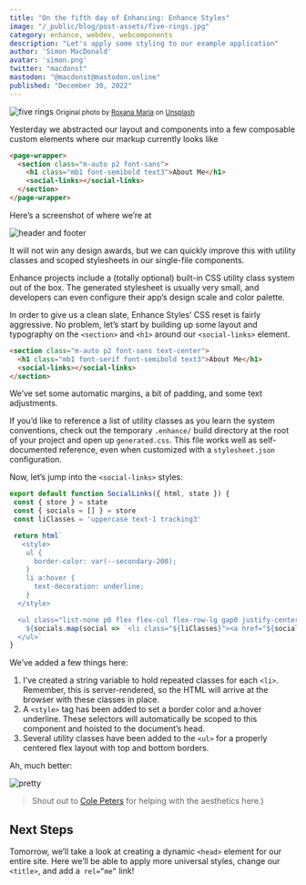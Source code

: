 ```yaml
---
title: "On the fifth day of Enhancing: Enhance Styles"
image: "/_public/blog/post-assets/five-rings.jpg"
category: enhance, webdev, webcomponents
description: "Let's apply some styling to our example application"
author: 'Simon MacDonald'
avatar: 'simon.png'
twitter: "macdonst"
mastodon: "@macdonst@mastodon.online"
published: "December 30, 2022"
---
```


![five rings](/_public/blog/post-assets/five-rings.jpg)
<small>Original photo by [Roxana Maria](https://unsplash.com/@roxanamaria) on [Unsplash](https://unsplash.com/s/photos/rings)
</small>

Yesterday we abstracted our layout and components into a few composable custom elements where our markup currently looks like

```html
<page-wrapper>
  <section class="m-auto p2 font-sans">
    <h1 class="mb1 font-semibold text3">About Me</h1>
    <social-links></social-links>
  </section>
</page-wrapper>
```

Here’s a screenshot of where we’re at

![header and footer](/_public/blog/post-assets/12-days/header-footer-2.png)

It will not win any design awards, but we can quickly improve this with utility classes and scoped stylesheets in our single-file components.

Enhance projects include a (totally optional) built-in CSS utility class system out of the box. The generated stylesheet is usually very small, and developers can even configure their app’s design scale and color palette.

In order to give us a clean slate, Enhance Styles’ CSS reset is fairly aggressive. No problem, let’s start by building up some layout and typography on the `<section>` and `<h1>` around our `<social-links>` element.


```html
<section class="m-auto p2 font-sans text-center">
  <h1 class="mb1 font-serif font-semibold text3">About Me</h1>
  <social-links></social-links>
</section>
```

We’ve set some automatic margins, a bit of padding, and some text adjustments.

If you’d like to reference a list of utility classes as you learn the system conventions, check out the temporary `.enhance/` build directory at the root of your project and open up `generated.css`. This file works well as self-documented reference, even when customized with a `stylesheet.json` configuration.

Now, let’s jump into the `<social-links>` styles:

```javascript
export default function SocialLinks({ html, state }) {
 const { store } = state
 const { socials = [] } = store
 const liClasses = 'uppercase text-1 tracking3'

 return html`
   <style>
    ul {
      border-color: var(--secondary-200);
    }
    li a:hover {
      text-decoration: underline;
    }
  </style>

  <ul class="list-none p0 flex flex-col flex-row-lg gap0 justify-center border-solid border-t1 border-b1">
    ${socials.map(social => `<li class="${liClasses}"><a href="${social.href}">${social.label}</a></li>`).join('')}
  </ul>`
}
```

We’ve added a few things here:

1. I’ve created a string variable to hold repeated classes for each `<li>`. Remember, this is server-rendered, so the HTML will arrive at the browser with these classes in place.
2. A `<style>` tag has been added to set a border color and a:hover underline. These selectors will automatically be scoped to this component and hoisted to the document’s head.
3. Several utility classes have been added to the `<ul>` for a properly centered flex layout with top and bottom borders.

Ah, much better:

![pretty](/_public/blog/post-assets/12-days/about-me-pretty.png)

> Shout out to [Cole Peters](https://mastodon.online/@colepeters) for helping with the aesthetics here.)

## Next Steps

Tomorrow, we’ll take a look at creating a dynamic `<head>` element for our entire site. Here we’ll be able to apply more universal styles, change our `<title>`, and add a` rel=”me”` link!

